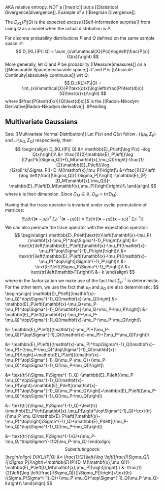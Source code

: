 AKA relative entropy.
NOT a [[metric]] but a [[Statistical Divergence|divergence]].
Example of a [[Bregman Divergence]].

The $D_{KL}(P\| Q)$ is the expected excess [[Self-Information|surprise]] from using $Q$ as a model when the actual distribution is $P$.

For discrete probability distributions $P$ and $Q$ defined on the same sample space $\mathcal{X}$:
$$
D_{KL}(P\| Q) = \sum_{x\in\mathcal{X}}P(x)\log\left(\frac{P(x)}{Q(x)}\right)
$$
More generally, let $Q$ and $P$ be probability [[Measure|measures]] on a [[Measurable Space|measurable space]] $\mathcal{X}$ and $P$ is [[Absolute Continuity|absolutely continuous]] wrt $Q$:
$$
D_{KL}(P\|Q) = \int_{x\in\mathcal{X}}P(\text{d}x)\log\left(\frac{P(\text{d}x)}{Q(\text{d}x)}\right)
$$
where $\frac{P(\text{d}x)}{Q(\text{d}x)}$ is the [[Radon-Nikodym Derivative|Radon-Nikodym derivative]].
#Pending 

## Multivariate Gaussians
See: [[Multivariate Normal Distribution]]
Let $P(x)$ and $Q(x)$ follow $\mathcal{N}(\mu_P, \Sigma_P)$ and $\mathcal{N}(\mu_Q,\Sigma_Q)$ respectively, then:
$$
\begin{align}
D_{KL}(P\| Q) &= \mathbb{E}_P\left[\log P(x) -\log Q(x)\right]\\
&= \frac{1}{2}\mathbb{E}_P\left[(\log ((2\pi)^k|\Sigma_Q|)+D_M(\mathbf{x},\mu_Q))\right]-\frac{1}{2}\mathbb{E}_P\left[(\log ((2\pi)^k|\Sigma_P|)+D_M(\mathbf{x},\mu_P))\right]\\
&=\frac{1}{2}\left\{\log \left(\frac{|\Sigma_Q|}{|\Sigma_P|}\right)+\mathbb{E}_{P}[D_M(\mathbf{x},\mu_Q))]-\mathbb{E}_P\left[D_M(\mathbf{x},\mu_P))\right]\right\}\\
\end{align}
$$
where $k$ is their dimension.
Since $D_{M}\in\mathbb{R}$, $D_M=\text{tr}(D_{M})$. 

Having that the trace operator is invariant under cyclic permutation of matrices:
$$
\mathbb{E}_P\left[\text{tr}\left((\mathbf{x}-\mu_P)^\top\Sigma^{-1}_P(\mathbf{x}-\mu_P)\right)\right] = \mathbb{E}_P\left[\text{tr}\left((\mathbf{x}-\mu_P)(\mathbf{x}-\mu_P)^\top\Sigma^{-1}_P\right)\right]
$$
We can also permute the trace operator with the expectation operator:
$$
\begin{align}
\mathbb{E}_P\left[\text{tr}\left((\mathbf{x}-\mu_P)(\mathbf{x}-\mu_P)^\top\Sigma^{-1}_P\right)\right] &= \text{tr}\left(\mathbb{E}_P\left[(\mathbf{x}-\mu_P)(\mathbf{x}-\mu_P)^\top\Sigma^{-1}_P\right]\right)\\
&= \text{tr}\left(\mathbb{E}_P\left[(\mathbf{x}-\mu_P)(\mathbf{x}-\mu_P)^\top\right]\Sigma^{-1}_P\right)\\
&= \text{tr}\left(\Sigma_P\Sigma^{-1}_P\right)\\
&= \text{tr}\left(\mathbb{1}\right)\\
&= k
\end{align}
$$
where in the factorization we make use of the fact that $\Sigma^{-1}_P$ is deterministic.
For the other term, we use the fact that $\mu_P$ and $\mu_Q$ are also deterministic:
$$
\begin{align}
\mathbb{E}_P\left[(\mathbf{x}-\mu_Q)^\top\Sigma^{-1}_Q(\mathbf{x}-\mu_Q)\right] &= \mathbb{E}_P\left[(\mathbf{x}-\mu_Q+\mu_P-\mu_P)^\top\Sigma^{-1}_Q(\mathbf{x}-\mu_Q+\mu_P-\mu_P)\right]\\
&= \mathbb{E}_P\left[(\mathbf{x}-\mu_P+\mu_P-\mu_Q)^\top\Sigma^{-1}_Q(\mathbf{x}-\mu_P+\mu_P-\mu_Q)\right]\\

&= \mathbb{E}_P\left[((\mathbf{x}-\mu_P)+(\mu_P-\mu_Q))^\top\Sigma^{-1}_Q((\mathbf{x}-\mu_P)+(\mu_P-\mu_Q))\right]\\

&= \mathbb{E}_P\left[((\mathbf{x}-\mu_P)^\top\Sigma^{-1}_Q(\mathbf{x}-\mu_P)+(\mu_P-\mu_Q)^\top\Sigma^{-1}_Q(\mathbf{x}-\mu_P))\right]+\mathbb{E}_P\left[((\mathbf{x}-\mu_P)^\top\Sigma^{-1}_Q(\mu_P-\mu_Q)+(\mu_P-\mu_Q)^\top\Sigma^{-1}_Q(\mu_P-\mu_Q))\right]\\

&= \text{tr}(\Sigma_P\Sigma^{-1}_Q)+\mathbb{E}_P\left[(\mu_P-\mu_Q)^\top\Sigma^{-1}_Q(\mathbf{x}-\mu_P)\right]+\mathbb{E}_P\left[(\mathbf{x}-\mu_P)^\top\Sigma^{-1}_Q(\mu_P-\mu_Q)\right]+\mathbb{E}_P\left[(\mu_P-\mu_Q)^\top\Sigma^{-1}_Q(\mu_P-\mu_Q)\right]\\

&= \text{tr}(\Sigma_P\Sigma^{-1}_Q)+\text{tr}(\mathbb{E}_P\left[(\mathbf{x}-\mu_P)\right](\mu_P-\mu_Q)^\top\Sigma^{-1}_Q)+\text{tr}((\mu_P-\mu_Q)\mathbb{E}_P\left[(\mathbf{x}-\mu_P)^\top\right]\Sigma^{-1}_Q)+\mathbb{E}_P\left[(\mu_P-\mu_Q)^\top\Sigma^{-1}_Q(\mu_P-\mu_Q)\right]\\

&= \text{tr}(\Sigma_P\Sigma^{-1}_Q)+(\mu_P-\mu_Q)^\top\Sigma^{-1}_Q(\mu_P-\mu_Q)
\end{align}
$$
Substituting back:
$$
\begin{align}
D_{KL}(P\|Q) &= 
\frac{1}{2}\left\{\log \left(\frac{|\Sigma_Q|}{|\Sigma_P|}\right)+\mathbb{E}_{P}[D_M(\mathbf{x},\mu_Q))]-\mathbb{E}_P\left[D_M(\mathbf{x},\mu_P))\right]\right\} \\
&=\frac{1}{2}\left\{\log \left(\frac{|\Sigma_Q|}{|\Sigma_P|}\right)+\text{tr}(\Sigma_P\Sigma^{-1}_Q)+(\mu_P-\mu_Q)^\top\Sigma^{-1}_Q(\mu_P-\mu_Q)-k\right\}\\
\end{align}
$$